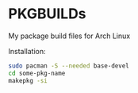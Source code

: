 # PKGBUILDs

My package build files for Arch Linux

Installation: 

```bash
sudo pacman -S --needed base-devel
cd some-pkg-name
makepkg -si
```
